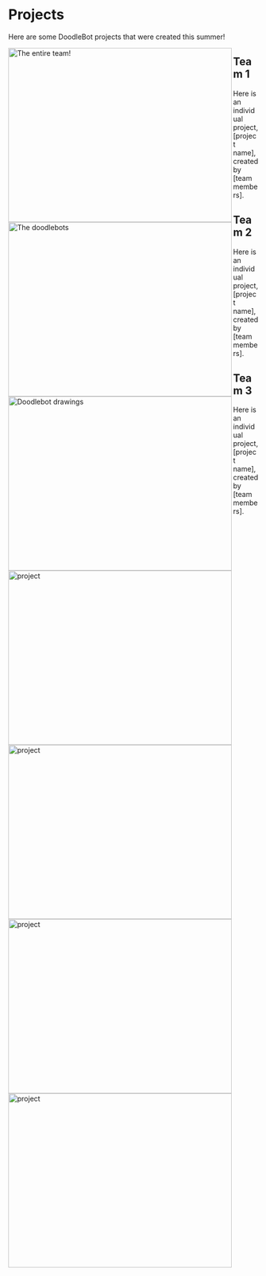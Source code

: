 # Projects

Here are some DoodleBot projects that were created this summer!

<img align="left" width="450" height="350" src="./images/projects/all_3.JPG" title="The entire team!">
<img align="left" width="450" height="350" src="./images/projects/all_1.JPG" title="The doodlebots">
<img align="left" width="450" height="350" src="./images/projects/all_2.JPG" title="Doodlebot drawings">

## Team 1

Here is an individual project, [project name], created by [team members]. 

<img align="left" width="450" height="350" src="./images/projects/team1_1.jpg" title="project">
<img align="left" width="450" height="350" src="./images/projects/team1_2.jpg" title="project">

## Team 2

Here is an individual project, [project name], created by [team members]. 

<img align="left" width="450" height="350" src="./images/projects/team2_1.JPG" title="project">

## Team 3

Here is an individual project, [project name], created by [team members]. 

<img align="left" width="450" height="350" src="./images/projects/team3_1.JPG" title="project">




